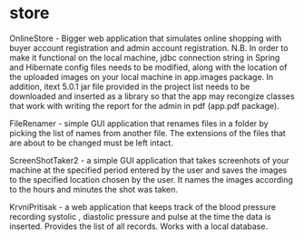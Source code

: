 # store

OnlineStore - Bigger web application that simulates online shopping with buyer account registration and admin account registration. 
N.B. In order to make it functional on the local machine, jdbc connection string in Spring and Hibernate config files needs to be modified, 
along with the location of the uploaded images on your local machine in app.images package. In addition, itext 5.0.1 jar file provided in 
the project list needs to be downloaded and inserted as a library so that the app may recongize classes that work with writing the report 
for the admin in pdf (app.pdf package).


FileRenamer - simple GUI application that renames files in a folder by picking the list of names from another file. 
The extensions of the files that are about to be changed must be left intact.

ScreenShotTaker2 - a simple GUI application that takes screenhots of your machine at the specified period entered by the user 
and saves the images to the specified location chosen by the user. It names the images according to the hours and minutes the shot
was taken.

KrvniPritisak - a web application that keeps track of the blood pressure recording systolic , diastolic pressure and pulse at the time 
the data is inserted. Provides the list of all records. Works with a local database.
